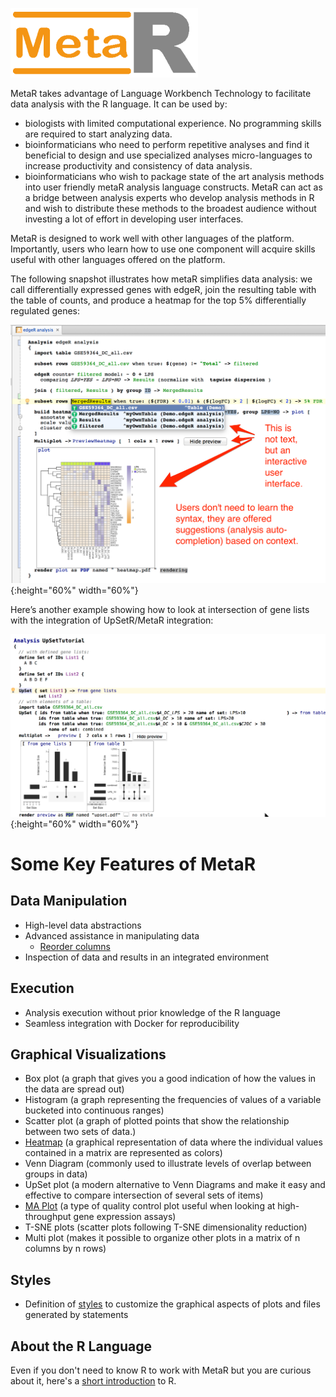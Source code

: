 ![MetaR logo](images/MetaR-logo-4-SMALL-300x111.png)

MetaR takes advantage of Language Workbench Technology to facilitate data analysis with the R language. It can be used by:

* biologists with limited computational experience. No programming skills are required to start analyzing data.
* bioinformaticians who need to perform repetitive analyses and find it beneficial to design and use specialized analyses micro-languages to increase productivity and consistency of data analysis.
* bioinformaticians who wish to package state of the art analysis methods into user friendly metaR analysis language constructs. MetaR can act as a bridge between analysis experts who develop analysis methods in R and wish to distribute these methods to the broadest audience without investing a lot of effort in developing user interfaces.

MetaR is designed to work well with other languages of the platform. Importantly, users who learn how to use one component will acquire skills useful with other languages offered on the platform.

The following snapshot illustrates how metaR simplifies data analysis: we call differentially expressed genes with edgeR, join the resulting table with the table of counts, and produce a heatmap for the top 5% differentially regulated genes:
 
![MetaR snapshot](images/MetaR_Home_Snapshot.png){:height="60%" width="60%"}

Here’s another example showing how to look at intersection of gene lists with the integration of UpSetR/MetaR integration:

![MetaR snapshot2](images/UpSet_in_MetaR_Snapshot.png){:height="60%" width="60%"}


# Some Key Features of MetaR

## Data Manipulation
* High-level data abstractions
* Advanced assistance in manipulating data
    * [Reorder columns](https://github.com/manuelesimi/MetaR-demos/tree/master/solutions/DataManipulation)
* Inspection of data and results in an integrated environment

## Execution
* Analysis execution without prior knowledge of the R language
* Seamless integration with Docker for reproducibility

## Graphical Visualizations
* Box plot (a graph that gives you a good indication of how the values in the data are spread out)
* Histogram (a graph representing the frequencies of values of a variable bucketed into continuous ranges)
* Scatter plot (a graph of plotted points that show the relationship between two sets of data.)
* [Heatmap](https://github.com/manuelesimi/MetaR-demos/tree/master/solutions/DifferentialExpressions) (a graphical representation of data where the individual values contained in a matrix are represented as colors)
* Venn Diagram (commonly used to illustrate levels of overlap between groups in data)
* UpSet plot (a modern alternative to Venn Diagrams and make it easy and effective to compare intersection of several sets of items)
* [MA Plot](https://github.com/manuelesimi/MetaR-demos/tree/master/solutions/QC) (a type of quality control plot useful when looking at high-throughput gene expression assays)
* T-SNE plots (scatter plots following T-SNE dimensionality reduction)
* Multi plot (makes it possible to organize other plots in a matrix of n columns by n rows)

## Styles
* Definition of [styles](https://github.com/manuelesimi/MetaR-demos/tree/master/solutions/Styles) to customize the graphical aspects of plots and files generated by statements

## About the R Language
Even if you don't need to know R to work with MetaR but you are curious about it, here's a [short introduction](MetaR/AboutR.md) to R.

